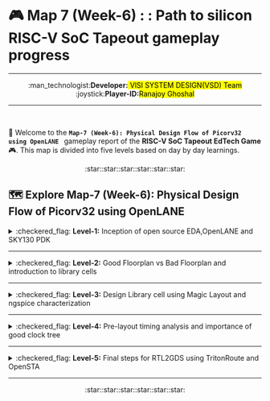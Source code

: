 # 🎮 Map 7 (Week-6) : : Path to silicon RISC-V SoC Tapeout gameplay progress
---
<div align="center">:man_technologist:<b>Developer:</b><mark> VlSI SYSTEM DESIGN(VSD) Team</mark></div>
<div align="center">:joystick:<b>Player-ID:</b><mark>Ranajoy Ghoshal</mark></div>

---

<br>

:rocket: Welcome to the <b>`Map-7 (Week-6): Physical Design Flow of Picorv32 using OpenLANE ` </b> gameplay report of the <b> RISC-V SoC Tapeout EdTech Game </b> :video_game:. This map is divided into five levels based on day by day learnings.

<div align="center">:star::star::star::star::star::star:</div>

## 🗺️ Explore Map-7 (Week-6): Physical Design Flow of Picorv32 using OpenLANE 
  <details>
  <summary>:checkered_flag: <b>Level-1:</b> Inception of open source EDA,OpenLANE and SKY130 PDK </summary>
    
  ##  :checkered_flag: Level-1: Inception of open source EDA,OpenLANE and SKY130 PDK
  :rocket:In this level, I have learned how softwares interface with hardware and OpenLANE flow overviw.
  
  :walking: <b>[Explore Level-1 Gameplay](Level_1/readme.md)</b>
  
  :chart_with_upwards_trend: <b>Level-1 Status:</b> :white_check_mark: Completed
  </details>
  
  ---
  <details>
  <summary>:checkered_flag: <b>Level-2:</b>  Good Floorplan vs Bad Floorplan and introduction to library cells </summary>
  
  ##  :checkered_flag: Level-2: Good Floorplan vs Bad Floorplan and introduction to library cells
  :rocket:At this stage, I studied chip floorplanning , custom cell design and characterization flow.
  
  :walking: <b>[Explore Level-2 Gameplay](Level_2/readme.md)</b>
  
  :chart_with_upwards_trend: <b>Level-2 Status:</b> :white_check_mark: Completed
  </details>

  ---
  <details>
  <summary>:checkered_flag: <b>Level-3:</b>  Design Library cell using Magic Layout and ngspice characterization </summary>
  
  ##  :checkered_flag: Level-3: Design Library cell using Magic Layout and ngspice characterization.
   :rocket:At this stage, I haver performed custom cell design and characterization and learned about 16 mask CMOS fabrication process.
  
  :walking: <b>[Explore Level-3 Gameplay](Level_3/readme.md)</b>
  
  :chart_with_upwards_trend: <b>Level-3 Status:</b> :white_check_mark: Completed
  </details>

  ---
  <details>
  <summary>:checkered_flag: <b>Level-4:</b>  Pre-layout timing analysis and importance of good clock tree </summary>
  
  ##  :checkered_flag: Level-4:  Pre-layout timing analysis and importance of good clock tree
   :rocket:At this stage, I learned timing analysis using OpenSTA and basic clock tree synthesis (CTS) using TritonCTS.
  
  :walking: <b>[Explore Level-4 Gameplay](Level_4/readme.md)</b>
  
  :chart_with_upwards_trend: <b>Level-4 Status:</b> :white_check_mark: Completed
  </details>

  ---
  <details>
  <summary>:checkered_flag: <b>Level-5:</b>  Final steps for RTL2GDS using TritonRoute and OpenSTA </summary>
  
  ##  :checkered_flag: Level-5: Final steps for RTL2GDS using TritonRoute and OpenSTA
   :rocket:At this stage, I learned about routing algorithms and power distribution network and performed routing using TritonRoute.
  :walking: <b>[Explore Level-5 Gameplay](Level_5/readme.md)</b>
  
  :chart_with_upwards_trend: <b>Level-5 Status:</b> :white_check_mark: Completed
  </details>

  ---
  
  <div align="center">:star::star::star::star::star::star:</div>

